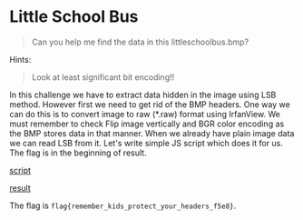 # Little School Bus

> Can you help me find the data in this littleschoolbus.bmp?

Hints:

> Look at least significant bit encoding!!

In this challenge we have to extract data hidden in the image using LSB method. However first we need to get rid of the BMP headers. One way we can do this is to convert image to raw (*.raw) format using IrfanView.
We must remember to check Flip image vertically and BGR color encoding as the BMP stores data in that manner. When we already have plain image data we can read LSB from it.
Let's write simple JS script which does it for us. The flag is in the beginning of result.

[script](index.js)

[result](result.txt)

The flag is `flag{remember_kids_protect_your_headers_f5e8}`.